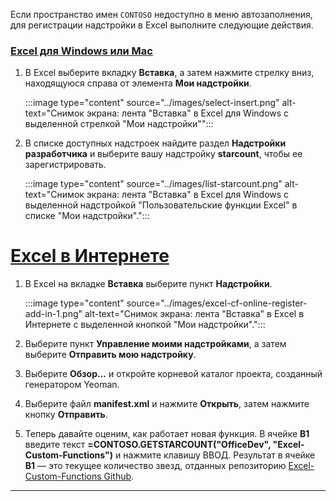 Если пространство имен `CONTOSO` недоступно в меню автозаполнения, для регистрации надстройки в Excel выполните следующие действия.

### <a name="excel-on-windows-or-mac"></a>[Excel для Windows или Mac](#tab/excel-windows)

1. В Excel выберите вкладку **Вставка**, а затем нажмите стрелку вниз, находящуюся справа от элемента **Мои надстройки**.

    :::image type="content" source="../images/select-insert.png" alt-text="Снимок экрана: лента &quot;Вставка&quot; в Excel для Windows с выделенной стрелкой &quot;Мои надстройки&quot;":::

1. В списке доступных надстроек найдите раздел **Надстройки разработчика** и выберите вашу надстройку **starcount**, чтобы ее зарегистрировать.

    :::image type="content" source="../images/list-starcount.png" alt-text="Снимок экрана: лента &quot;Вставка&quot; в Excel для Windows с выделенной надстройкой &quot;Пользовательские функции Excel&quot; в списке &quot;Мои надстройки&quot;.":::

# <a name="excel-on-the-web"></a>[Excel в Интернете](#tab/excel-online)

1. В Excel на вкладке **Вставка** выберите пункт **Надстройки**.

    :::image type="content" source="../images/excel-cf-online-register-add-in-1.png" alt-text="Снимок экрана: лента &quot;Вставка&quot; в Excel в Интернете с выделенной кнопкой &quot;Мои надстройки&quot;.":::

1. Выберите пункт **Управление моими надстройками**, а затем выберите **Отправить мою надстройку**.

1. Выберите **Обзор...** и откройте корневой каталог проекта, созданный генератором Yeoman.

1. Выберите файл **manifest.xml** и нажмите **Открыть**, затем нажмите кнопку **Отправить**.

1. Теперь давайте оценим, как работает новая функция. В ячейке **B1** введите текст **=CONTOSO.GETSTARCOUNT("OfficeDev", "Excel-Custom-Functions")** и нажмите клавишу ВВОД. Результат в ячейке **B1** — это текущее количество звезд, отданных репозиторию [Excel-Custom-Functions Github](https://github.com/OfficeDev/Excel-Custom-Functions).

---
